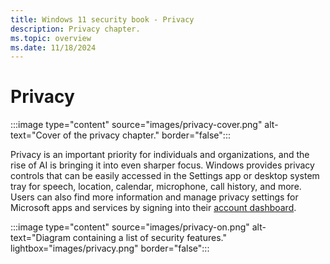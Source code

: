 ```yaml
---
title: Windows 11 security book - Privacy
description: Privacy chapter.
ms.topic: overview
ms.date: 11/18/2024
---
```


# Privacy

:::image type="content" source="images/privacy-cover.png" alt-text="Cover of the privacy chapter." border="false":::

Privacy is an important priority for individuals and organizations, and the rise of AI is bringing it into even sharper focus. Windows provides privacy controls that can be easily accessed in the Settings app or desktop system tray for speech, location, calendar, microphone, call history, and more. Users can also find more information and manage privacy settings for Microsoft apps and services by signing into their [account dashboard](https://privacy.microsoft.com/).

:::image type="content" source="images/privacy-on.png" alt-text="Diagram containing a list of security features." lightbox="images/privacy.png" border="false":::

